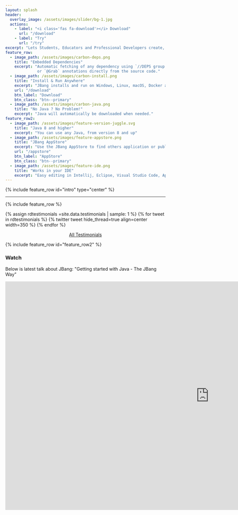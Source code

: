 ```yaml
---
layout: splash
header:
  overlay_image: /assets/images/slider/bg-1.jpg
  actions:
    - label: "<i class='fas fa-download'></i> Download"
      url: "/download"
    - label: "Try"
      url: "/try"
excerpt: "Lets Students, Educators and Professional Developers create, edit and run self-contained source-only Java programs with unprecedented ease."
feature_row:
  - image_path: /assets/images/carbon-deps.png
    title: "Embedded Dependencies"
    excerpt: "Automatic fetching of any dependency using `//DEPS group:artifact:version` 
              or `@Grab` annotations directly from the source code."
  - image_path: /assets/images/carbon-install.png
    title: "Install & Run Anywhere"
    excerpt: "JBang installs and run on Windows, Linux, macOS, Docker and Github Actions as well as usable from Maven and Gradle plugins"
    url: "/download"
    btn_label: "Download"
    btn_class: "btn--primary"
  - image_path: /assets/images/carbon-java.png
    title: "No Java ? No Problem!"
    excerpt: "Java will automatically be downloaded when needed."
feature_row2:
  - image_path: /assets/images/feature-version-juggle.svg
    title: "Java 8 and higher"
    excerpt: "You can use any Java, from version 8 and up"
  - image_path: /assets/images/feature-appstore.png
    title: "JBang AppStore"
    excerpt: "Use the JBang AppStore to find others application or publish your own from a git backed `jbang-catalog.json`"
    url: "/appstore"
    btn_label: "AppStore"
    btn_class: "btn--primary"
  - image_path: /assets/images/feature-ide.png
    title: "Works in your IDE"
    excerpt: "Easy editing in Intellij, Eclipse, Visual Studio Code, Apache Netbeans, vim and emacs. All with proper content assist and debug"
---
```


{% include feature_row id="intro" type="center" %}

<center>
<script id="asciicast-bBAkVa2IBrS6G8urxPZLR7fdr" src="https://asciinema.org/a/bBAkVa2IBrS6G8urxPZLR7fdr.js" async data-autoplay="true" data-size="medium" data-rows=25></script>
</center>

<hr>

{% include feature_row %}

<div class="feature__wrapper">

{% assign rdtestimonials =site.data.testimonials | sample: 1 %}
{% for tweet in rdtestimonials %}
  {% twitter tweet hide_thread=true align=center width=350 %}
{% endfor %}
<center><a href="/testimonials" class="btn btn--primary">All Testimonials</a></center>
</div>

{% include feature_row id="feature_row2" %}


    
### Watch <a name="watch"/>
    
Below is latest talk about JBang: "Getting started with Java - The JBang Way"
 
<iframe width="1280" height="720" src="https://youtube.com/embed/u0kWB9S_np0" frameborder="0" allow="accelerometer; autoplay; encrypted-media; gyroscope; picture-in-picture" allowfullscreen></iframe>
         